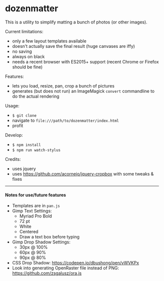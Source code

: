 # dozenmatter
This is a utility to simplify matting a bunch of photos (or other images).

Current limitations:

* only a few layout templates available
* doesn't actually save the final result (huge canvases are iffy)
* no saving
* always on black
* needs a recent browser with ES2015+ support (recent Chrome or Firefox should be fine)

Features:

* lets you load, resize, pan, crop a bunch of pictures
* generates (but does not run) an ImageMagick `convert` commandline to do the actual rendering

Usage:

* `$ git clone`
* navigate to `file:///path/to/dozenmatter/index.html`
* profit

Develop:

* `$ npm install`
* `$ npm run watch-stylus`

Credits:

* uses jquery
* uses https://github.com/acornejo/jquery-cropbox with some tweaks & fixes


---

#### Notes for use/future features

* Templates are in `pan.js`
* Gimp Text Settings:
  * Myriad Pro Bold
  * 72 pt
  * White
  * Centered
  * Draw a text box before typing
* Gimp Drop Shadow Settings:
  * 30px @ 100%
  * 60px @  90%
  * 90px @  80%
* CSS Drop Shadow: https://codepen.io/dbushong/pen/vWVKPx
* Look into generating OpenRaster file instead of PNG: https://github.com/zsgalusz/ora.js
